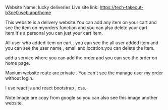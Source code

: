 <!-- Lucky Deliveries -->

Website Name: lucky deliveries
Live site link: https://tech-takeout-b3ce0.web.app/home

<!-- my order -->

This website is a delivery website.You can add any item on your cart and see the item on myorders function and you can also delete your cart item.It's a personal you can just your cart item.

<!-- manage order -->

All user who added item on cart . you can see the all user added item and you can see the user name , email and location.you can delete the item.

<!-- add a service -->

add a service where you can add the order and you can see the order on home page.

<!-- login  -->

Maxium website route are private . You can't see the manage user my order without login.

<!-- what i user to make this website  -->

I use react js and react bootstrap , css.

Note:Image are copy from google so you can also see this image another website.
